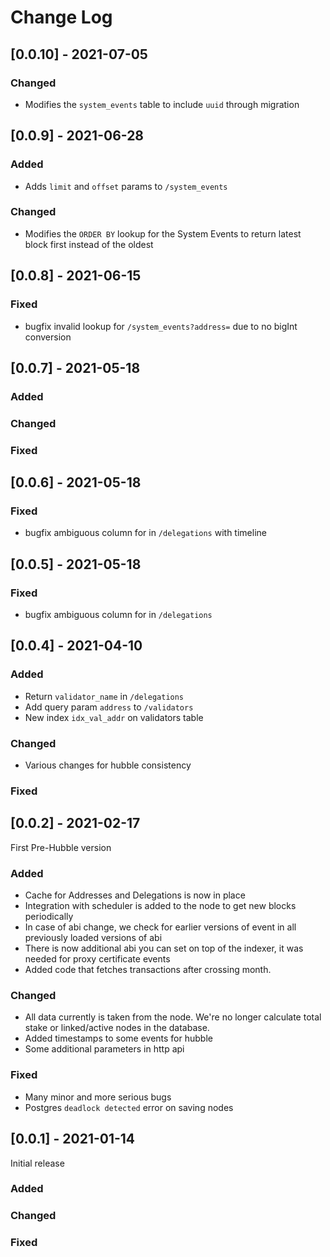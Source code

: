 # Change Log

## [0.0.10] - 2021-07-05

### Changed

- Modifies the `system_events` table to include `uuid` through migration

## [0.0.9] - 2021-06-28

### Added

- Adds `limit` and `offset` params to `/system_events`

### Changed

- Modifies the `ORDER BY` lookup for the System Events to return latest block first instead of the oldest

## [0.0.8] - 2021-06-15

### Fixed

- bugfix invalid lookup for `/system_events?address=` due to no bigInt conversion

## [0.0.7] - 2021-05-18

### Added

### Changed

### Fixed

## [0.0.6] - 2021-05-18

### Fixed

- bugfix ambiguous column for in `/delegations` with timeline

## [0.0.5] - 2021-05-18

### Fixed

- bugfix ambiguous column for in `/delegations`

## [0.0.4] - 2021-04-10

### Added

- Return `validator_name` in `/delegations`
- Add query param `address` to `/validators`
- New index `idx_val_addr` on validators table

### Changed

- Various changes for hubble consistency

### Fixed

## [0.0.2] - 2021-02-17

First Pre-Hubble version

### Added

- Cache for Addresses and Delegations is now in place
- Integration with scheduler is added to the node to get new blocks periodically
- In case of abi change, we check for earlier versions of event in all previously loaded versions of abi
- There is now additional abi you can set on top of the indexer, it was needed for proxy certificate events
- Added code that fetches transactions after crossing month.

### Changed

- All data currently is taken from the node. We're no longer calculate total stake or linked/active nodes in the database.
- Added timestamps to some events for hubble
- Some additional parameters in http api

### Fixed

- Many minor and more serious bugs
- Postgres `deadlock detected` error on saving nodes

## [0.0.1] - 2021-01-14

Initial release

### Added

### Changed

### Fixed

